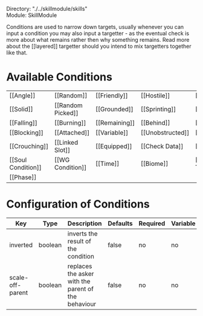 Directory: "./../skillmodule/skills"  
Module: SkillModule

Conditions are used to narrow down targets, usually whenever you can input a condition you may also input a targetter - as the eventual check is more about what remains rather then why something remains. Read more about the [[layered]] targetter should you intend to mix targetters together like that.

# Available Conditions

| | | | | |
|-|-|-|-|-|
| [[Angle]] | [[Random]] | [[Friendly]] | [[Hostile]] | [[Material]] |
| [[Solid]] | [[Random Picked]] | [[Grounded]] | [[Sprinting]] | [[Submerged]] |
| [[Falling]] | [[Burning]] | [[Remaining]] | [[Behind]] | [[Check Flag]] |
| [[Blocking]] | [[Attached]] | [[Variable]] | [[Unobstructed]] | [[Has Potion]] |
| [[Crouching]] | [[Linked Slot]] | [[Equipped]] | [[Check Data]] | [[Entity Type]] |
| [[Soul Condition]] | [[WG Condition]] | [[Time]] | [[Biome]] | [[RPGCore Type]] |
| [[Phase]] | | | | |

# Configuration of Conditions

| Key | Type | Description | Defaults | Required | Variable |
|-|-|-|-|-|-|
| inverted | boolean | inverts the result of the condition | false | no | no |
| scale-off-parent | boolean | replaces the asker with the parent of the behaviour | false | no | no |